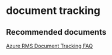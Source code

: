 <properties
	pageTitle="document tracking"
	description="document tracking"
	service="microsoft.rightsmanagement"
	resource="rightsmanagement"
	authors="aashu"
	displayOrder=""
	selfHelpType="generic"
	supportTopicIds="32444425"
	resourceTags=""
	productPesIds="14997"
	cloudEnvironments="public"
	articleId="19fa4f52-6156-4a4a-840a-9e8853c4b417"
/>

# document tracking

## **Recommended documents**
[Azure RMS Document Tracking FAQ](https://technet.microsoft.com/dn947488)
